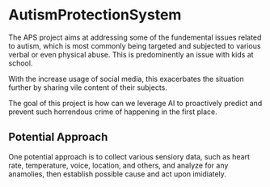 # AutismProtectionSystem
The APS project aims at addressing some of the fundemental issues related  to autism, which is most commonly being targeted and subjected to various verbal or even physical abuse.  This is predominently an issue with kids at school.  
 
With the increase usage of social media, this exacerbates the situation further by sharing vile content of their subjects. 

The goal of this project is how can we leverage AI to proactively predict and prevent such horrendous crime of happening in the first place. 

## Potential Approach 

One potential approach is to collect various sensiory data, such as heart rate, temperature, voice, location, and others, and analyze for any anamolies, then establish possible cause and act upon imidiately.  




